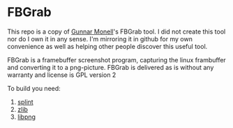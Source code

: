# FBGrab

This repo is a copy of [Gunnar Monell](mailto:gmo@linux.nu)'s FBGrab tool. I did not create this tool nor do I own it in any sense. I'm mirroring it in github for my own convenience as well as helping other people discover this useful tool.

FBGrab is a framebuffer screenshot program, capturing the linux frambuffer and converting it to a png-picture. FBGrab is delivered as is without any warranty and license is GPL version 2

To build you need:

1. [splint](http://www.splint.org)
2. [zlib](http://www.gzip.org/zlib)
3. [libpng](http://www.libpng.org)
